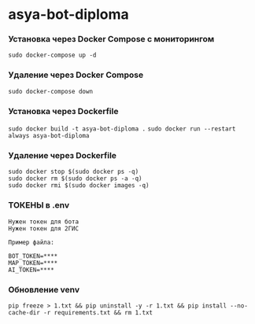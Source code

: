 # asya-bot-diploma

### Установка через Docker Compose c мониторингом
`sudo docker-compose up -d`

### Удаление через Docker Compose
`sudo docker-compose down`

### Установка через Dockerfile
`sudo docker build -t asya-bot-diploma .`
`sudo docker run --restart always asya-bot-diploma`  

### Удаление через Dockerfile
`sudo docker stop $(sudo docker ps -q)`  
`sudo docker rm $(sudo docker ps -a -q)`  
`sudo docker rmi $(sudo docker images -q)`  

### ТОКЕНЫ в .env
`Нужен токен для бота`   
`Нужен токен для 2ГИС`  

`Пример файла:`  
```
BOT_TOKEN=****
MAP_TOKEN=****
AI_TOKEN=****
```

### Обновление venv
`pip freeze > 1.txt && pip uninstall -y -r 1.txt && pip install --no-cache-dir -r requirements.txt && rm 1.txt`  
